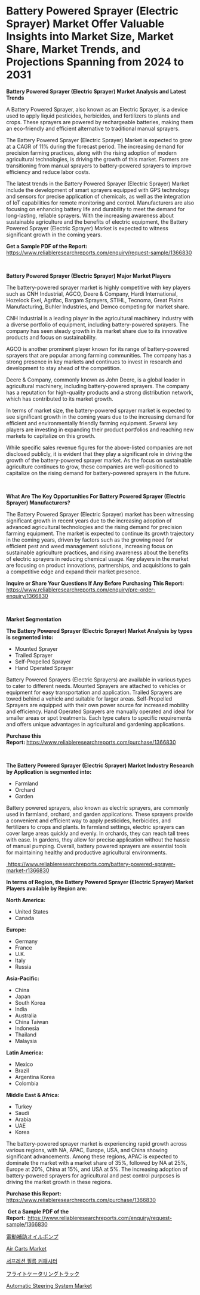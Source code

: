 <p><h1>Battery Powered Sprayer (Electric Sprayer) Market Offer Valuable Insights into Market Size, Market Share, Market Trends, and Projections Spanning from 2024 to 2031</h1></p><p><strong>Battery Powered Sprayer (Electric Sprayer) Market Analysis and Latest Trends</strong></p>
<p><p>A Battery Powered Sprayer, also known as an Electric Sprayer, is a device used to apply liquid pesticides, herbicides, and fertilizers to plants and crops. These sprayers are powered by rechargeable batteries, making them an eco-friendly and efficient alternative to traditional manual sprayers.</p><p>The Battery Powered Sprayer (Electric Sprayer) Market is expected to grow at a CAGR of 11% during the forecast period. The increasing demand for precision farming practices, along with the rising adoption of modern agricultural technologies, is driving the growth of this market. Farmers are transitioning from manual sprayers to battery-powered sprayers to improve efficiency and reduce labor costs.</p><p>The latest trends in the Battery Powered Sprayer (Electric Sprayer) Market include the development of smart sprayers equipped with GPS technology and sensors for precise application of chemicals, as well as the integration of IoT capabilities for remote monitoring and control. Manufacturers are also focusing on enhancing battery life and durability to meet the demand for long-lasting, reliable sprayers. With the increasing awareness about sustainable agriculture and the benefits of electric equipment, the Battery Powered Sprayer (Electric Sprayer) Market is expected to witness significant growth in the coming years.</p></p>
<p><strong>Get a Sample PDF of the Report:&nbsp;</strong> <a href="https://www.reliableresearchreports.com/enquiry/request-sample/1366830">https://www.reliableresearchreports.com/enquiry/request-sample/1366830</a></p>
<p>&nbsp;</p>
<p><strong>Battery Powered Sprayer (Electric Sprayer) Major Market Players</strong></p>
<p><p>The battery-powered sprayer market is highly competitive with key players such as CNH Industrial, AGCO, Deere & Company, Hardi International, Hozelock Exel, Agrifac, Bargam Sprayers, STIHL, Tecnoma, Great Plains Manufacturing, Buhler Industries, and Demco competing for market share.</p><p>CNH Industrial is a leading player in the agricultural machinery industry with a diverse portfolio of equipment, including battery-powered sprayers. The company has seen steady growth in its market share due to its innovative products and focus on sustainability.</p><p>AGCO is another prominent player known for its range of battery-powered sprayers that are popular among farming communities. The company has a strong presence in key markets and continues to invest in research and development to stay ahead of the competition.</p><p>Deere & Company, commonly known as John Deere, is a global leader in agricultural machinery, including battery-powered sprayers. The company has a reputation for high-quality products and a strong distribution network, which has contributed to its market growth.</p><p>In terms of market size, the battery-powered sprayer market is expected to see significant growth in the coming years due to the increasing demand for efficient and environmentally friendly farming equipment. Several key players are investing in expanding their product portfolios and reaching new markets to capitalize on this growth.</p><p>While specific sales revenue figures for the above-listed companies are not disclosed publicly, it is evident that they play a significant role in driving the growth of the battery-powered sprayer market. As the focus on sustainable agriculture continues to grow, these companies are well-positioned to capitalize on the rising demand for battery-powered sprayers in the future.</p></p>
<p>&nbsp;</p>
<p><strong>What Are The Key Opportunities For Battery Powered Sprayer (Electric Sprayer) Manufacturers?</strong></p>
<p><p>The Battery Powered Sprayer (Electric Sprayer) market has been witnessing significant growth in recent years due to the increasing adoption of advanced agricultural technologies and the rising demand for precision farming equipment. The market is expected to continue its growth trajectory in the coming years, driven by factors such as the growing need for efficient pest and weed management solutions, increasing focus on sustainable agriculture practices, and rising awareness about the benefits of electric sprayers in reducing chemical usage. Key players in the market are focusing on product innovations, partnerships, and acquisitions to gain a competitive edge and expand their market presence.</p></p>
<p><strong>Inquire or Share Your Questions If Any Before Purchasing This Report:</strong> <a href="https://www.reliableresearchreports.com/enquiry/pre-order-enquiry/1366830">https://www.reliableresearchreports.com/enquiry/pre-order-enquiry/1366830</a></p>
<p>&nbsp;</p>
<p><strong>Market Segmentation</strong></p>
<p><strong>The Battery Powered Sprayer (Electric Sprayer) Market Analysis by types is segmented into:</strong></p>
<p><ul><li>Mounted Sprayer</li><li>Trailed Sprayer</li><li>Self-Propelled Sprayer</li><li>Hand Operated Sprayer</li></ul></p>
<p><p>Battery Powered Sprayers (Electric Sprayers) are available in various types to cater to different needs. Mounted Sprayers are attached to vehicles or equipment for easy transportation and application. Trailed Sprayers are towed behind a vehicle and suitable for larger areas. Self-Propelled Sprayers are equipped with their own power source for increased mobility and efficiency. Hand Operated Sprayers are manually operated and ideal for smaller areas or spot treatments. Each type caters to specific requirements and offers unique advantages in agricultural and gardening applications.</p></p>
<p><strong>Purchase this Report:&nbsp;</strong><a href="https://www.reliableresearchreports.com/purchase/1366830">https://www.reliableresearchreports.com/purchase/1366830</a></p>
<p>&nbsp;</p>
<p><strong>The Battery Powered Sprayer (Electric Sprayer) Market Industry Research by Application is segmented into:</strong></p>
<p><ul><li>Farmland</li><li>Orchard</li><li>Garden</li></ul></p>
<p><p>Battery powered sprayers, also known as electric sprayers, are commonly used in farmland, orchard, and garden applications. These sprayers provide a convenient and efficient way to apply pesticides, herbicides, and fertilizers to crops and plants. In farmland settings, electric sprayers can cover large areas quickly and evenly. In orchards, they can reach tall trees with ease. In gardens, they allow for precise application without the hassle of manual pumping. Overall, battery powered sprayers are essential tools for maintaining healthy and productive agricultural environments.</p></p>
<p><a href="https://www.reliableresearchreports.com/battery-powered-sprayer-market-r1366830">&nbsp;https://www.reliableresearchreports.com/battery-powered-sprayer-market-r1366830</a></p>
<p><strong>In terms of Region, the Battery Powered Sprayer (Electric Sprayer) Market Players available by Region are:</strong></p>
<p>
    <p> <strong> North America: </strong>
        <ul>
            <li>United States</li>
            <li>Canada</li>
        </ul>
        </p> 
    <p> <strong> Europe: </strong>
        <ul>
            <li>Germany</li>
            <li>France</li>
            <li>U.K.</li>
            <li>Italy</li>
            <li>Russia</li>
        </ul>
        </p> 
    <p> <strong> Asia-Pacific: </strong>
        <ul>
            <li>China</li>
            <li>Japan</li>
            <li>South Korea</li>
            <li>India</li>
            <li>Australia</li>
            <li>China Taiwan</li>
            <li>Indonesia</li>
            <li>Thailand</li>
            <li>Malaysia</li>
        </ul>
        </p> 
    <p> <strong> Latin America: </strong>
        <ul>
            <li>Mexico</li>
            <li>Brazil</li>
            <li>Argentina Korea</li>
            <li>Colombia</li>
        </ul>
        </p> 
    <p> <strong> Middle East & Africa: </strong>
        <ul>
            <li>Turkey</li>
            <li>Saudi</li>
            <li>Arabia</li>
            <li>UAE</li>
            <li>Korea</li>
        </ul>
    </p>
    </p>
<p><p>The battery-powered sprayer market is experiencing rapid growth across various regions, with NA, APAC, Europe, USA, and China showing significant advancements. Among these regions, APAC is expected to dominate the market with a market share of 35%, followed by NA at 25%, Europe at 20%, China at 15%, and USA at 5%. The increasing adoption of battery-powered sprayers for agricultural and pest control purposes is driving the market growth in these regions.</p></p>
<p><strong>Purchase this Report: </strong><a href="https://www.reliableresearchreports.com/purchase/1366830">https://www.reliableresearchreports.com/purchase/1366830</a></p>
<p>&nbsp;<strong>Get a Sample PDF of the Report:&nbsp;&nbsp;</strong><a href="https://www.reliableresearchreports.com/enquiry/request-sample/1366830">https://www.reliableresearchreports.com/enquiry/request-sample/1366830</a></p>
<p><strong></strong></p>
<p><p><a href="https://github.com/LuzHills1972/Market-Research-Report-List-1/blob/main/6634790161749.md">電動補助オイルポンプ</a></p><p><a href="https://github.com/johnbach50/Market-Research-Report-List-4/blob/main/air-carts-market.md">Air Carts Market</a></p><p><a href="https://github.com/vsoq0zknh59/Market-Research-Report-List-2/blob/main/6462344174132.md">서프레션 필름 커패시터</a></p><p><a href="https://github.com/kegley4963/Market-Research-Report-List-2/blob/main/3313400161748.md">フライトケータリングトラック</a></p><p><a href="https://github.com/lylyparadise/Market-Research-Report-List-4/blob/main/automatic-steering-system-market.md">Automatic Steering System Market</a></p></p>